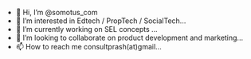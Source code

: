- 👋 Hi, I’m @somotus_com
- 👀 I’m interested in Edtech / PropTech / SocialTech...
- 🌱 I’m currently working on SEL concepts ...
- 💞️ I’m looking to collaborate on product development and marketing...
- 📫 How to reach me consultprash(at)gmail...

<!---
somotus23/somotus23 is a ✨ special ✨ repository because its `README.md` (this file) appears on your GitHub profile.
You can click the Preview link to take a look at your changes.
--->

